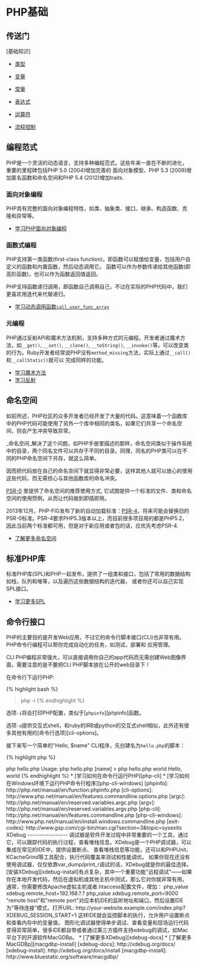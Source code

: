 PHP基础
=======================

传送门
-----------------------
[基础知识]

- [类型][类型]

- [变量][变量]

- [常量][常量]

- [表达式][表达式]

- [运算符][运算符]

- [流程控制][流程控制]

[类型]:http://php.net/manual/zh/language.types.php
[变量]:http://php.net/manual/zh/language.variables.php
[常量]:http://php.net/manual/zh/language.constants.php
[表达式]:http://php.net/manual/zh/language.expressions.php
[运算符]:http://php.net/manual/zh/language.operators.php
[流程控制]:http://php.net/manual/zh/language.control-structures.php

编程范式
-----------------------

PHP是一个灵活的动态语言，支持多种编程范式。这些年来一直在不断的进化，重要的里程碑包括PHP 5.0 (2004)增加完善的
面向对象模型、PHP 5.3 (2009)增加匿名函数和命名空间和PHP 5.4 (2012)增加traits. 

### 面向对象编程
PHP具有完整的面向对象编程特性，如类、抽象类、接口、继承、构造函数、克隆和异常等。

* [学习PHP面向对象编程][oop]

### 函数式编程

PHP支持第一类函数(first-class function)，即函数可以赋值给变量，包括用户自定义的函数和内置函数，然后动态调用它。
函数可以作为参数传递给其他函数(即高阶函数)，也可以作为函数返回值返回。

PHP支持函数递归调用，即函数自己调用自己，不过在实际的PHP代码中，我们更喜欢用迭代来代替递归。

* [学习动态调用函数`call_user_func_array`][call-user-func-array]

### 元编程

PHP通过反射API和魔术方法机制，支持多种方式的元编程。开发者通过魔术方法，如`__get()`, `__set()`, `__clone()`, `__toString()`,
`__invoke()`等，可以改变类的行为。Ruby开发者经常说PHP没有`method_missing`方法，实际上通过`__call()`和`__callStatic()`就可以
完成同样的功能。

* [学习魔术方法][magic-methods]
* [学习反射][reflection]

[oop]: http://www.php.net/manual/en/language.oop5.php
[magic-methods]: http://php.net/manual/en/language.oop5.magic.php
[reflection]: http://www.php.net/manual/en/intro.reflection.php
[call-user-func-array]: http://php.net/manual/en/function.call-user-func-array.php


命名空间
----------------------

如前所述，PHP社区的众多开发者已经开发了大量的代码。这意味着一个函数库中的PHP代码可能使用了另外一个库中相同的类名，如果它们共享一个命名空间，则会产生冲突导致异常。

_命名空间_解决了这个问题。如PHP手册里描述的那样，命名空间类似于操作系统中的目录，两个同名文件可以共存于不同的目录。同理，同名的PHP类可以在不同的PHP命名空间下共存，就这么简单。

因而把代码放在自己的命名空间下就显得非常必要，这样其他人就可以放心的使用这些代码，而无需担心与其他函数库的命名冲突。

[PSR-0][psr0] 里提供了命名空间的推荐使用方式, 它试图提供一个标准的文件、类和命名空间的使用惯例，从而让代码做到即插即用。

2013年12月，PHP-FIG发布了新的自动加载标准：[PSR-4][psr4]，将来可能会替换旧的PSR-0标准。PSR-4要求PHP5.3版本以上，而目前很多项目用的都是PHP5.2，
因此当前两个标准都可用，但是对于新应用或者包的话，应优先考虑PSR-4.

* [了解更多命名空间][namespaces]

[namespaces]: http://php.net/manual/en/language.namespaces.php
[psr0]: https://github.com/php-fig/fig-standards/blob/master/accepted/PSR-0.md
[psr4]: https://github.com/php-fig/fig-standards/blob/master/accepted/PSR-4-autoloader.md

标准PHP库
-------------------

标准PHP库(SPL)和PHP一起发布，提供了一组类和接口，包括了常用的数据结构如栈，队列和堆等，以及遍历这些数据结构的迭代器，
或者你还可以自己实现SPL接口。

* [学习更多SPL][spl]

[spl]: http://php.net/manual/en/book.spl.php 



命令行接口
------------------

PHP的主要目的是开发Web应用，不过它的命令行脚本接口(CLI)也非常有用。PHP命令行编程可以帮你完成自动化的任务，如测试，部署和
应用管理。

CLI PHP编程非常强大，可以直接调用你自己的app代码而无需创建Web图像界面，需要注意的是不要把CLI PHP脚本放在公开的web目录下！

在命令行下运行PHP:

{% highlight bash %}
> php -i
{% endhighlight %}

选项`-i`将会打印PHP配置，类似于[`phpinfo`][phpinfo]函数。 

选项`-a`提供交互式shell，和ruby的IRB或python的交互式shell相似，此外还有很多其他有用的[命令行选项][cli-options]。

接下来写一个简单的"Hello, $name" CLI程序，先创建名为`hello.php`的脚本：

{% highlight php %}
<?php
if($argc != 2) {
    echo "Usage: php hello.php [name].\n";
    exit(1);
}
$name = $argv[1];
echo "Hello, $name\n";
{% endhighlight %}

PHP会在脚本运行时根据参数创建两个特殊的变量，[`$argc`][argc]是一个整数，表示参数*个数*，[`$argv`][argv]是一个数组变量，包含每个参数的*值*，
它的第一个元素一直是PHP脚本的名字，如本例中为`hello.php`。

命令运行失败时，可以通过`exit()`表达式返回一个非0整数来通知shell，常用的exit返回码可以查看[列表][exit-codes]

运行上面的脚本，在命令行输入：

{% highlight bash %}
> php hello.php
Usage: php hello.php [name]
> php hello.php world
Hello, world
{% endhighlight %}


 * [学习如何在命令行运行PHP][php-cli]
 * [学习如何在Windows环境下运行PHP命令行程序][php-cli-windows]

[phpinfo]: http://php.net/manual/en/function.phpinfo.php
[cli-options]: http://www.php.net/manual/en/features.commandline.options.php
[argc]: http://php.net/manual/en/reserved.variables.argc.php
[argv]: http://php.net/manual/en/reserved.variables.argv.php
[php-cli]: http://php.net/manual/en/features.commandline.php
[php-cli-windows]: http://www.php.net/manual/en/install.windows.commandline.php
[exit-codes]: http://www.gsp.com/cgi-bin/man.cgi?section=3&topic=sysexits



XDebug
-----------------

调试器是软件开发过程中非常重要的一个工具，通过它，可以跟踪代码的执行过程，查看堆栈信息。XDebug是一个PHP调试器，可以集成在常见的IDE中，提供设置断点、
查看堆栈信息等功能，还可以和PHPUnit、KCacheGrind等工具配合，执行代码覆盖率测试和性能调优。

如果你现在还没有使用调试器，仅仅依靠var_dump/print_r调试的话，XDebug就是你的最佳选择。

[安装XDebug][xdebug-install]有点复杂，其中一个重要功能"远程调试"——如果你在本地开发代码，然后在虚拟机或其他主机中测试，那么它对你就非常有用。

通常，你需要修改Apache虚拟主机或者.htaccess配置文件，增加：

    php_value xdebug.remote_host=192.168.?.?
    php_value xdebug.remote_port=9000

"remote host"和"remote port"对应本机IDE的监听地址和端口，然后设置IDE为"等待连接"模式，打开URL:

    http://your-website.example.com/index.php?XDEBUG_SESSION_START=1

这样IDE就会监控脚本的执行，允许用户设置断点和查看内存中的变量值。

图形化调试器使得单步调试、查看变量和现场运行代码变得异常简单，很多IDE都自带或者通过第三方插件支持xdebug的调试，如Mac平台下的开源软件MacGDBp。

 * [了解更多XDebug][xdebug-docs]
 * [了解更多MacGDBp][macgdbp-install]

[xdebug-docs]: http://xdebug.org/docs/
[xdebug-install]: http://xdebug.org/docs/install
[macgdbp-install]: http://www.bluestatic.org/software/macgdbp/
